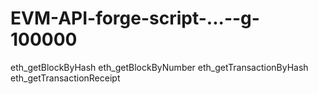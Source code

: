 # EVM-API-forge-script-...--g-100000
  eth_getBlockByHash eth_getBlockByNumber eth_getTransactionByHash eth_getTransactionReceipt 
